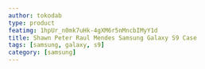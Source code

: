 ```yaml
---
author: tokodab
type: product
featimg: 1hpUr_n0mk7uHk-4gXM6r5nMncbIMyY1d
title: Shawn Peter Raul Mendes Samsung Galaxy S9 Case
tags: [samsung, galaxy, s9]
category: [samsung]
---
```

